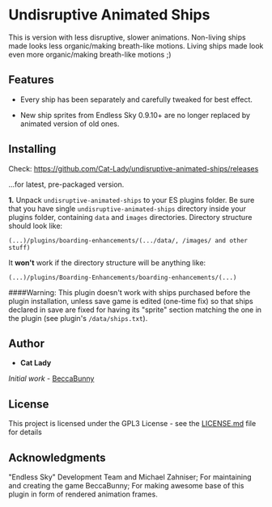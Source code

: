 # Undisruptive Animated Ships

This is version with less disruptive, slower animations. Non-living ships made looks less organic/making breath-like motions. Living ships made look even more organic/making breath-like motions ;)





## Features
- Every ship has been separately and carefully tweaked for best effect.

- New ship sprites from Endless Sky 0.9.10+ are no longer replaced by animated version of old ones.



## Installing

Check:
https://github.com/Cat-Lady/undisruptive-animated-ships/releases

...for latest, pre-packaged version.


**1.** Unpack ``undisruptive-animated-ships`` to your ES plugins folder. Be sure that you have single ``undisruptive-animated-ships`` directory inside your plugins folder, containing ``data`` and ``images`` directories. Directory structure should look like:

```(...)/plugins/boarding-enhancements/(.../data/, /images/ and other stuff)```


It **won't** work if the directory structure will be anything like:

```(...)/plugins/Boarding-Enhancements/boarding-enhancements/(...)```


####Warning:
This plugin doesn't work with ships purchased before the plugin installation, unless save game is edited (one-time fix) so that ships declared in save are fixed for having its "sprite" section matching the one in the plugin (see plugin's ```/data/ships.txt```).


## Author

* **Cat Lady**

*Initial work* - [BeccaBunny](https://github.com/beccabunny/Animated-ships)


## License

This project is licensed under the GPL3 License - see the [LICENSE.md](LICENSE.md) file for details

## Acknowledgments

"Endless Sky" Development Team and Michael Zahniser; For maintaining and creating the game
BeccaBunny; For making awesome base of this plugin in form of rendered animation frames.
